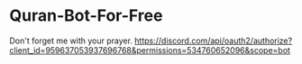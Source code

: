 # Quran-Bot-For-Free
Don't forget me with your prayer.
https://discord.com/api/oauth2/authorize?client_id=959637053937696768&permissions=534760652096&scope=bot
